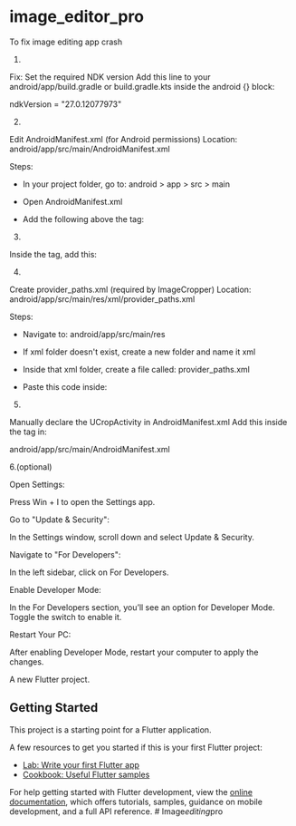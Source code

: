# image_editor_pro

To fix image editing app crash


1.

Fix: Set the required NDK version
Add this line to your android/app/build.gradle or build.gradle.kts inside the android {} block:


ndkVersion = "27.0.12077973"


2.


Edit AndroidManifest.xml (for Android permissions)
Location:
android/app/src/main/AndroidManifest.xml

Steps:

- In your project folder, go to: android > app > src > main

- Open AndroidManifest.xml

- Add the following above the <application> tag:

<uses-permission android:name="android.permission.READ_MEDIA_IMAGES"/>
<uses-permission android:name="android.permission.READ_EXTERNAL_STORAGE"/>
<uses-permission android:name="android.permission.WRITE_EXTERNAL_STORAGE" android:maxSdkVersion="28"/>


3.


Inside the <application> tag, add this:

<provider
    android:name="androidx.core.content.FileProvider"
    android:authorities="${applicationId}.fileprovider"
    android:exported="false"
    android:grantUriPermissions="true">
    <meta-data
        android:name="android.support.FILE_PROVIDER_PATHS"
        android:resource="@xml/provider_paths"/>
</provider>


4.


Create provider_paths.xml (required by ImageCropper)
Location:
android/app/src/main/res/xml/provider_paths.xml

Steps:

- Navigate to: android/app/src/main/res

- If xml folder doesn't exist, create a new folder and name it xml

- Inside that xml folder, create a file called: provider_paths.xml

- Paste this code inside:

<?xml version="1.0" encoding="utf-8"?>
<paths xmlns:android="http://schemas.android.com/apk/res/android">
    <external-path name="external_files" path="." />
</paths>


5.


Manually declare the UCropActivity in AndroidManifest.xml
Add this inside the <application> tag in:


android/app/src/main/AndroidManifest.xml


<activity
    android:name="com.yalantis.ucrop.UCropActivity"
    android:screenOrientation="portrait"
    android:theme="@style/Theme.AppCompat.Light.NoActionBar"/>



6.(optional)

Open Settings:

Press Win + I to open the Settings app.

Go to "Update & Security":

In the Settings window, scroll down and select Update & Security.

Navigate to "For Developers":

In the left sidebar, click on For Developers.

Enable Developer Mode:

In the For Developers section, you’ll see an option for Developer Mode. Toggle the switch to enable it.

Restart Your PC:

After enabling Developer Mode, restart your computer to apply the changes. 





A new Flutter project.

## Getting Started

This project is a starting point for a Flutter application.

A few resources to get you started if this is your first Flutter project:

- [Lab: Write your first Flutter app](https://docs.flutter.dev/get-started/codelab)
- [Cookbook: Useful Flutter samples](https://docs.flutter.dev/cookbook)

For help getting started with Flutter development, view the
[online documentation](https://docs.flutter.dev/), which offers tutorials,
samples, guidance on mobile development, and a full API reference.
#   I m a g e _ e d i t i n g _ p r o 
 
 
